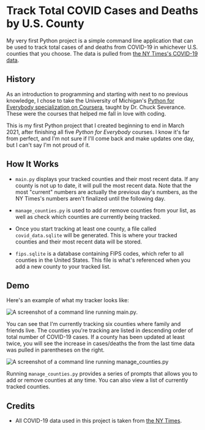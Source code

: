 # Track Total COVID Cases and Deaths by U.S. County
My very first Python project is a simple command line application that can be used to track total cases of and deaths from COVID-19 in whichever U.S. counties that you choose. The data is pulled from [the NY Times's COVID-19 data](https://github.com/nytimes/covid-19-data).

## History 
As an introduction to programming and starting with next to no previous knowledge, I chose to take the University of Michigan's [Python for Everybody specialization on Coursera](https://www.coursera.org/specializations/python), taught by Dr. Chuck Severance. These were the courses that helped me fall in love with coding. 

This is my first Python project that I created beginning to end in March 2021, after finishing all five *Python for Everybody* courses. I know it's far from perfect, and I'm not sure if I'll come back and make updates one day, but I can't say I'm not proud of it.

## How It Works
* `main.py` displays your tracked counties and their most recent data. If any county is not up to date, it will pull the most recent data. Note that the most "current" numbers are actually the previous day's numbers, as the NY Times's numbers aren't finalized until the following day.

* `manage_counties.py` is used to add or remove counties from your list, as well as check which counties are currently being tracked.

* Once you start tracking at least one county, a file called `covid_data.sqlite` will be generated. This is where your tracked counties and their most recent data will be stored.

* `fips.sqlite` is a database containing FIPS codes, which refer to all counties in the United States. This file is what's referenced when you add a new county to your tracked list.

## Demo
Here's an example of what my tracker looks like:

![A screenshot of a command line running main.py.](https://i.imgur.com/RYoMOdY.png)

You can see that I'm currently tracking six counties where family and friends live. The counties you're tracking are listed in descending order of total number of COVID-19 cases. If a county has been updated at least twice, you will see the increase in cases/deaths the from the last time data was pulled in parentheses on the right.

![A screenshot of a command line running manage_counties.py](https://i.imgur.com/0hhNFoQ.png)

Running `manage_counties.py` provides a series of prompts that allows you to add or remove counties at any time. You can also view a list of currently tracked counties.

## Credits

* All COVID-19 data used in this project is taken from [the NY Times](https://github.com/nytimes/covid-19-data).
